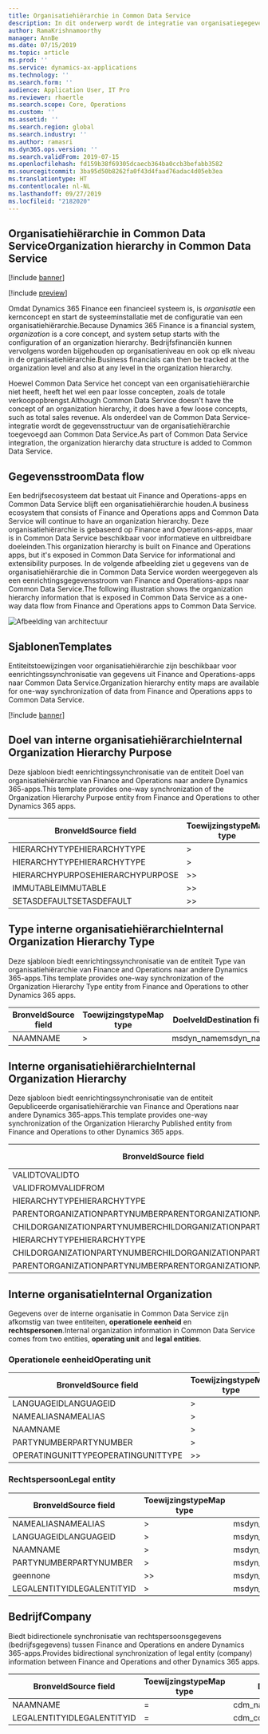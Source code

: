 ```yaml
---
title: Organisatiehiërarchie in Common Data Service
description: In dit onderwerp wordt de integratie van organisatiegegevens tussen Finance and Operations-apps en Common Data Service beschreven.
author: RamaKrishnamoorthy
manager: AnnBe
ms.date: 07/15/2019
ms.topic: article
ms.prod: ''
ms.service: dynamics-ax-applications
ms.technology: ''
ms.search.form: ''
audience: Application User, IT Pro
ms.reviewer: rhaertle
ms.search.scope: Core, Operations
ms.custom: ''
ms.assetid: ''
ms.search.region: global
ms.search.industry: ''
ms.author: ramasri
ms.dyn365.ops.version: ''
ms.search.validFrom: 2019-07-15
ms.openlocfilehash: fd159b38f69305dcaecb364ba0ccb3befabb3582
ms.sourcegitcommit: 3ba95d50b8262fa0f43d4faad76adac4d05eb3ea
ms.translationtype: HT
ms.contentlocale: nl-NL
ms.lasthandoff: 09/27/2019
ms.locfileid: "2182020"
---
```

## <a name="organization-hierarchy-in-common-data-service"></a><span data-ttu-id="14f14-103">Organisatiehiërarchie in Common Data Service</span><span class="sxs-lookup"><span data-stu-id="14f14-103">Organization hierarchy in Common Data Service</span></span>

[!include [banner](../includes/banner.md)]

[!include [preview](../includes/preview-banner.md)]

<span data-ttu-id="14f14-104">Omdat Dynamics 365 Finance een financieel systeem is, is *organisatie* een kernconcept en start de systeeminstallatie met de configuratie van een organisatiehiërarchie.</span><span class="sxs-lookup"><span data-stu-id="14f14-104">Because Dynamics 365 Finance is a financial system, *organization* is a core concept, and system setup starts with the configuration of an organization hierarchy.</span></span> <span data-ttu-id="14f14-105">Bedrijfsfinanciën kunnen vervolgens worden bijgehouden op organisatieniveau en ook op elk niveau in de organisatiehiërarchie.</span><span class="sxs-lookup"><span data-stu-id="14f14-105">Business financials can then be tracked at the organization level and also at any level in the organization hierarchy.</span></span>

<span data-ttu-id="14f14-106">Hoewel Common Data Service het concept van een organisatiehiërarchie niet heeft, heeft het wel een paar losse concepten, zoals de totale verkoopopbrengst.</span><span class="sxs-lookup"><span data-stu-id="14f14-106">Although Common Data Service doesn't have the concept of an organization hierarchy, it does have a few loose concepts, such as total sales revenue.</span></span> <span data-ttu-id="14f14-107">Als onderdeel van de Common Data Service-integratie wordt de gegevensstructuur van de organisatiehiërarchie toegevoegd aan Common Data Service.</span><span class="sxs-lookup"><span data-stu-id="14f14-107">As part of Common Data Service integration, the organization hierarchy data structure is added to Common Data Service.</span></span>

## <a name="data-flow"></a><span data-ttu-id="14f14-108">Gegevensstroom</span><span class="sxs-lookup"><span data-stu-id="14f14-108">Data flow</span></span>

<span data-ttu-id="14f14-109">Een bedrijfsecosysteem dat bestaat uit Finance and Operations-apps en Common Data Service blijft een organisatiehiërarchie houden.</span><span class="sxs-lookup"><span data-stu-id="14f14-109">A business ecosystem that consists of Finance and Operations apps and Common Data Service will continue to have an organization hierarchy.</span></span> <span data-ttu-id="14f14-110">Deze organisatiehiërarchie is gebaseerd op Finance and Operations-apps, maar is in Common Data Service beschikbaar voor informatieve en uitbreidbare doeleinden.</span><span class="sxs-lookup"><span data-stu-id="14f14-110">This organization hierarchy is built on Finance and Operations apps, but it's exposed in Common Data Service for informational and extensibility purposes.</span></span> <span data-ttu-id="14f14-111">In de volgende afbeelding ziet u gegevens van de organisatiehiërarchie die in Common Data Service worden weergegeven als een eenrichtingsgegevensstroom van Finance and Operations-apps naar Common Data Service.</span><span class="sxs-lookup"><span data-stu-id="14f14-111">The following illustration shows the organization hierarchy information that is exposed in Common Data Service as a one-way data flow from Finance and Operations apps to Common Data Service.</span></span>

![Afbeelding van architectuur](media/dual-write-data-flow.png)

## <a name="templates"></a><span data-ttu-id="14f14-113">Sjablonen</span><span class="sxs-lookup"><span data-stu-id="14f14-113">Templates</span></span>

<span data-ttu-id="14f14-114">Entiteitstoewijzingen voor organisatiehiërarchie zijn beschikbaar voor eenrichtingssynchronisatie van gegevens uit Finance and Operations-apps naar Common Data Service.</span><span class="sxs-lookup"><span data-stu-id="14f14-114">Organization hierarchy entity maps are available for one-way synchronization of data from Finance and Operations apps to Common Data Service.</span></span>

[!include [banner](../includes/dual-write-symbols.md)]

## <a name="internal-organization-hierarchy-purpose"></a><span data-ttu-id="14f14-115">Doel van interne organisatiehiërarchie</span><span class="sxs-lookup"><span data-stu-id="14f14-115">Internal Organization Hierarchy Purpose</span></span>

<span data-ttu-id="14f14-116">Deze sjabloon biedt eenrichtingssynchronisatie van de entiteit Doel van organisatiehiërarchie van Finance and Operations naar andere Dynamics 365-apps.</span><span class="sxs-lookup"><span data-stu-id="14f14-116">This template provides one-way synchronization of the Organization Hierarchy Purpose entity from Finance and Operations to other Dynamics 365 apps.</span></span>

<!-- ![architecture image](media/dual-write-purpose.png) -->

<span data-ttu-id="14f14-117">Bronveld</span><span class="sxs-lookup"><span data-stu-id="14f14-117">Source field</span></span> | <span data-ttu-id="14f14-118">Toewijzingstype</span><span class="sxs-lookup"><span data-stu-id="14f14-118">Map type</span></span> | <span data-ttu-id="14f14-119">Doelveld</span><span class="sxs-lookup"><span data-stu-id="14f14-119">Destination field</span></span>
---|---|---
<span data-ttu-id="14f14-120">HIERARCHYTYPE</span><span class="sxs-lookup"><span data-stu-id="14f14-120">HIERARCHYTYPE</span></span> | \> | <span data-ttu-id="14f14-121">msdyn\_hierarchypurposetypename</span><span class="sxs-lookup"><span data-stu-id="14f14-121">msdyn\_hierarchypurposetypename</span></span>
<span data-ttu-id="14f14-122">HIERARCHYTYPE</span><span class="sxs-lookup"><span data-stu-id="14f14-122">HIERARCHYTYPE</span></span> | \> | <span data-ttu-id="14f14-123">msdyn\_hierarchytype.msdyn\_name</span><span class="sxs-lookup"><span data-stu-id="14f14-123">msdyn\_hierarchytype.msdyn\_name</span></span>
<span data-ttu-id="14f14-124">HIERARCHYPURPOSE</span><span class="sxs-lookup"><span data-stu-id="14f14-124">HIERARCHYPURPOSE</span></span> | \>\> | <span data-ttu-id="14f14-125">msdyn\_hierarchypurpose</span><span class="sxs-lookup"><span data-stu-id="14f14-125">msdyn\_hierarchypurpose</span></span>
<span data-ttu-id="14f14-126">IMMUTABLE</span><span class="sxs-lookup"><span data-stu-id="14f14-126">IMMUTABLE</span></span> | \>\> | <span data-ttu-id="14f14-127">msdyn\_immutable</span><span class="sxs-lookup"><span data-stu-id="14f14-127">msdyn\_immutable</span></span>
<span data-ttu-id="14f14-128">SETASDEFAULT</span><span class="sxs-lookup"><span data-stu-id="14f14-128">SETASDEFAULT</span></span> | \>\> | <span data-ttu-id="14f14-129">msdyn\_setasdefault</span><span class="sxs-lookup"><span data-stu-id="14f14-129">msdyn\_setasdefault</span></span>

## <a name="internal-organization-hierarchy-type"></a><span data-ttu-id="14f14-130">Type interne organisatiehiërarchie</span><span class="sxs-lookup"><span data-stu-id="14f14-130">Internal Organization Hierarchy Type</span></span>

<span data-ttu-id="14f14-131">Deze sjabloon biedt eenrichtingssynchronisatie van de entiteit Type van organisatiehiërarchie van Finance and Operations naar andere Dynamics 365-apps.</span><span class="sxs-lookup"><span data-stu-id="14f14-131">Tihs template provides one-way synchronization of the Organization Hierarchy Type entity from Finance and Operations to other Dynamics 365 apps.</span></span>

<!-- ![architecture image](media/dual-write-type.png) -->

<span data-ttu-id="14f14-132">Bronveld</span><span class="sxs-lookup"><span data-stu-id="14f14-132">Source field</span></span> | <span data-ttu-id="14f14-133">Toewijzingstype</span><span class="sxs-lookup"><span data-stu-id="14f14-133">Map type</span></span> | <span data-ttu-id="14f14-134">Doelveld</span><span class="sxs-lookup"><span data-stu-id="14f14-134">Destination field</span></span>
---|---|---
<span data-ttu-id="14f14-135">NAAM</span><span class="sxs-lookup"><span data-stu-id="14f14-135">NAME</span></span> | \> | <span data-ttu-id="14f14-136">msdyn\_name</span><span class="sxs-lookup"><span data-stu-id="14f14-136">msdyn\_name</span></span>

## <a name="internal-organization-hierarchy"></a><span data-ttu-id="14f14-137">Interne organisatiehiërarchie</span><span class="sxs-lookup"><span data-stu-id="14f14-137">Internal Organization Hierarchy</span></span>

<span data-ttu-id="14f14-138">Deze sjabloon biedt eenrichtingssynchronisatie van de entiteit Gepubliceerde organisatiehiërarchie van Finance and Operations naar andere Dynamics 365-apps.</span><span class="sxs-lookup"><span data-stu-id="14f14-138">This template provides one-way synchronization of the Organization Hierarchy Published entity from Finance and Operations to other Dynamics 365 apps.</span></span>

<!-- ![architecture image](media/dual-write-organization.png) -->

<span data-ttu-id="14f14-139">Bronveld</span><span class="sxs-lookup"><span data-stu-id="14f14-139">Source field</span></span> | <span data-ttu-id="14f14-140">Toewijzingstype</span><span class="sxs-lookup"><span data-stu-id="14f14-140">Map type</span></span> | <span data-ttu-id="14f14-141">Doelveld</span><span class="sxs-lookup"><span data-stu-id="14f14-141">Destination field</span></span>
---|---|---
<span data-ttu-id="14f14-142">VALIDTO</span><span class="sxs-lookup"><span data-stu-id="14f14-142">VALIDTO</span></span> | \> | <span data-ttu-id="14f14-143">msdyn\_validto</span><span class="sxs-lookup"><span data-stu-id="14f14-143">msdyn\_validto</span></span>
<span data-ttu-id="14f14-144">VALIDFROM</span><span class="sxs-lookup"><span data-stu-id="14f14-144">VALIDFROM</span></span> | \> | <span data-ttu-id="14f14-145">msdyn\_validfrom</span><span class="sxs-lookup"><span data-stu-id="14f14-145">msdyn\_validfrom</span></span>
<span data-ttu-id="14f14-146">HIERARCHYTYPE</span><span class="sxs-lookup"><span data-stu-id="14f14-146">HIERARCHYTYPE</span></span> | \> | <span data-ttu-id="14f14-147">msdyn\_hierarchytypename</span><span class="sxs-lookup"><span data-stu-id="14f14-147">msdyn\_hierarchytypename</span></span>
<span data-ttu-id="14f14-148">PARENTORGANIZATIONPARTYNUMBER</span><span class="sxs-lookup"><span data-stu-id="14f14-148">PARENTORGANIZATIONPARTYNUMBER</span></span> | \> | <span data-ttu-id="14f14-149">msdyn\_parentpartyid</span><span class="sxs-lookup"><span data-stu-id="14f14-149">msdyn\_parentpartyid</span></span>
<span data-ttu-id="14f14-150">CHILDORGANIZATIONPARTYNUMBER</span><span class="sxs-lookup"><span data-stu-id="14f14-150">CHILDORGANIZATIONPARTYNUMBER</span></span> | \> | <span data-ttu-id="14f14-151">msdyn\_childpartyid</span><span class="sxs-lookup"><span data-stu-id="14f14-151">msdyn\_childpartyid</span></span>
<span data-ttu-id="14f14-152">HIERARCHYTYPE</span><span class="sxs-lookup"><span data-stu-id="14f14-152">HIERARCHYTYPE</span></span> | \> | <span data-ttu-id="14f14-153">msdyn\_hierarchytypeid.msdyn\_name</span><span class="sxs-lookup"><span data-stu-id="14f14-153">msdyn\_hierarchytypeid.msdyn\_name</span></span>
<span data-ttu-id="14f14-154">CHILDORGANIZATIONPARTYNUMBER</span><span class="sxs-lookup"><span data-stu-id="14f14-154">CHILDORGANIZATIONPARTYNUMBER</span></span> | \> | <span data-ttu-id="14f14-155">msdyn\_childid.msdyn\_partynumber</span><span class="sxs-lookup"><span data-stu-id="14f14-155">msdyn\_childid.msdyn\_partynumber</span></span>
<span data-ttu-id="14f14-156">PARENTORGANIZATIONPARTYNUMBER</span><span class="sxs-lookup"><span data-stu-id="14f14-156">PARENTORGANIZATIONPARTYNUMBER</span></span> | \> | <span data-ttu-id="14f14-157">msdyn\_parentid.msdyn\_partynumber</span><span class="sxs-lookup"><span data-stu-id="14f14-157">msdyn\_parentid.msdyn\_partynumber</span></span>

## <a name="internal-organization"></a><span data-ttu-id="14f14-158">Interne organisatie</span><span class="sxs-lookup"><span data-stu-id="14f14-158">Internal Organization</span></span>

<span data-ttu-id="14f14-159">Gegevens over de interne organisatie in Common Data Service zijn afkomstig van twee entiteiten, **operationele eenheid** en **rechtspersonen**.</span><span class="sxs-lookup"><span data-stu-id="14f14-159">Internal organization information in Common Data Service comes from two entities, **operating unit** and **legal entities**.</span></span>

<!-- ![architecture image](media/dual-write-operating-unit.png) -->

<!-- ![architecture image](media/dual-write-legal-entities.png) -->

### <a name="operating-unit"></a><span data-ttu-id="14f14-160">Operationele eenheid</span><span class="sxs-lookup"><span data-stu-id="14f14-160">Operating unit</span></span>

<span data-ttu-id="14f14-161">Bronveld</span><span class="sxs-lookup"><span data-stu-id="14f14-161">Source field</span></span> | <span data-ttu-id="14f14-162">Toewijzingstype</span><span class="sxs-lookup"><span data-stu-id="14f14-162">Map type</span></span> | <span data-ttu-id="14f14-163">Doelveld</span><span class="sxs-lookup"><span data-stu-id="14f14-163">Destination field</span></span>
---|---|---
<span data-ttu-id="14f14-164">LANGUAGEID</span><span class="sxs-lookup"><span data-stu-id="14f14-164">LANGUAGEID</span></span> | \> | <span data-ttu-id="14f14-165">msdyn\_languageid</span><span class="sxs-lookup"><span data-stu-id="14f14-165">msdyn\_languageid</span></span>
<span data-ttu-id="14f14-166">NAMEALIAS</span><span class="sxs-lookup"><span data-stu-id="14f14-166">NAMEALIAS</span></span> | \> | <span data-ttu-id="14f14-167">msdyn\_namealias</span><span class="sxs-lookup"><span data-stu-id="14f14-167">msdyn\_namealias</span></span>
<span data-ttu-id="14f14-168">NAAM</span><span class="sxs-lookup"><span data-stu-id="14f14-168">NAME</span></span> | \> | <span data-ttu-id="14f14-169">msdyn\_name</span><span class="sxs-lookup"><span data-stu-id="14f14-169">msdyn\_name</span></span>
<span data-ttu-id="14f14-170">PARTYNUMBER</span><span class="sxs-lookup"><span data-stu-id="14f14-170">PARTYNUMBER</span></span> | \> | <span data-ttu-id="14f14-171">msdyn\_partynumber</span><span class="sxs-lookup"><span data-stu-id="14f14-171">msdyn\_partynumber</span></span>
<span data-ttu-id="14f14-172">OPERATINGUNITTYPE</span><span class="sxs-lookup"><span data-stu-id="14f14-172">OPERATINGUNITTYPE</span></span> | \>\> | <span data-ttu-id="14f14-173">msdyn\_type</span><span class="sxs-lookup"><span data-stu-id="14f14-173">msdyn\_type</span></span>

### <a name="legal-entity"></a><span data-ttu-id="14f14-174">Rechtspersoon</span><span class="sxs-lookup"><span data-stu-id="14f14-174">Legal entity</span></span>

<span data-ttu-id="14f14-175">Bronveld</span><span class="sxs-lookup"><span data-stu-id="14f14-175">Source field</span></span> | <span data-ttu-id="14f14-176">Toewijzingstype</span><span class="sxs-lookup"><span data-stu-id="14f14-176">Map type</span></span> | <span data-ttu-id="14f14-177">Doelveld</span><span class="sxs-lookup"><span data-stu-id="14f14-177">Destination field</span></span>
---|---|---
<span data-ttu-id="14f14-178">NAMEALIAS</span><span class="sxs-lookup"><span data-stu-id="14f14-178">NAMEALIAS</span></span> | \> | <span data-ttu-id="14f14-179">msdyn\_namealias</span><span class="sxs-lookup"><span data-stu-id="14f14-179">msdyn\_namealias</span></span>
<span data-ttu-id="14f14-180">LANGUAGEID</span><span class="sxs-lookup"><span data-stu-id="14f14-180">LANGUAGEID</span></span> | \> | <span data-ttu-id="14f14-181">msdyn\_languageid</span><span class="sxs-lookup"><span data-stu-id="14f14-181">msdyn\_languageid</span></span>
<span data-ttu-id="14f14-182">NAAM</span><span class="sxs-lookup"><span data-stu-id="14f14-182">NAME</span></span> | \> | <span data-ttu-id="14f14-183">msdyn\_name</span><span class="sxs-lookup"><span data-stu-id="14f14-183">msdyn\_name</span></span>
<span data-ttu-id="14f14-184">PARTYNUMBER</span><span class="sxs-lookup"><span data-stu-id="14f14-184">PARTYNUMBER</span></span> | \> | <span data-ttu-id="14f14-185">msdyn\_partynumber</span><span class="sxs-lookup"><span data-stu-id="14f14-185">msdyn\_partynumber</span></span>
<span data-ttu-id="14f14-186">geen</span><span class="sxs-lookup"><span data-stu-id="14f14-186">none</span></span> | \>\> | <span data-ttu-id="14f14-187">msdyn\_type</span><span class="sxs-lookup"><span data-stu-id="14f14-187">msdyn\_type</span></span>
<span data-ttu-id="14f14-188">LEGALENTITYID</span><span class="sxs-lookup"><span data-stu-id="14f14-188">LEGALENTITYID</span></span> | \> | <span data-ttu-id="14f14-189">msdyn\_companycode</span><span class="sxs-lookup"><span data-stu-id="14f14-189">msdyn\_companycode</span></span>

## <a name="company"></a><span data-ttu-id="14f14-190">Bedrijf</span><span class="sxs-lookup"><span data-stu-id="14f14-190">Company</span></span>

<span data-ttu-id="14f14-191">Biedt bidirectionele synchronisatie van rechtspersoonsgegevens (bedrijfsgegevens) tussen Finance and Operations en andere Dynamics 365-apps.</span><span class="sxs-lookup"><span data-stu-id="14f14-191">Provides bidirectional synchronization of legal entity (company) information between Finance and Operations and other Dynamics 365 apps.</span></span>

<!-- ![architecture image](media/dual-write-company.png) -->

<span data-ttu-id="14f14-192">Bronveld</span><span class="sxs-lookup"><span data-stu-id="14f14-192">Source field</span></span> | <span data-ttu-id="14f14-193">Toewijzingstype</span><span class="sxs-lookup"><span data-stu-id="14f14-193">Map type</span></span> | <span data-ttu-id="14f14-194">Doelveld</span><span class="sxs-lookup"><span data-stu-id="14f14-194">Destination field</span></span>
---|---|---
<span data-ttu-id="14f14-195">NAAM</span><span class="sxs-lookup"><span data-stu-id="14f14-195">NAME</span></span> | = | <span data-ttu-id="14f14-196">cdm\_name</span><span class="sxs-lookup"><span data-stu-id="14f14-196">cdm\_name</span></span>
<span data-ttu-id="14f14-197">LEGALENTITYID</span><span class="sxs-lookup"><span data-stu-id="14f14-197">LEGALENTITYID</span></span> | = | <span data-ttu-id="14f14-198">cdm\_companycode</span><span class="sxs-lookup"><span data-stu-id="14f14-198">cdm\_companycode</span></span>
